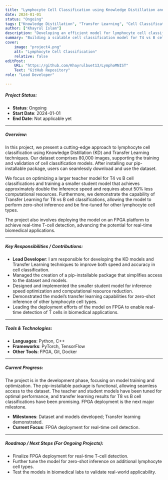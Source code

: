 ```yaml
---
title: "Lymphocyte Cell Classification using Knowledge Distillation and Transfer Learning" 
date: 2024-01-01
status: "Ongoing"
tags: ["Knowledge Distillation", "Transfer Learning", "Cell Classification", "FPGA"]
author: ["Khayrul Islam"]
description: "Developing an efficient model for lymphocyte cell classification using Knowledge Distillation and Transfer Learning, with real-time deployment on FPGA for T-cell detection." 
summary: "Building a scalable cell classification model for T4 vs B cell and T8 vs B cell, leveraging Knowledge Distillation for speed optimization and Transfer Learning for zero-shot inference capabilities. The final deployment is planned for FPGA to enable real-time T-cell detection."
cover:
    image: "project4.png"
    alt: "Lymphocyte Cell Classification"
    relative: false
editPost:
    URL: "https://github.com/Khayrulbuet13/LymphoMNIST"
    Text: "GitHub Repository"
role: "Lead Developer"

---
```


##### Project Status:

- **Status**: Ongoing
- **Start Date**: 2024-01-01
- **End Date**: Not applicable yet

---

##### Overview:

<div class="justify-text">

In this project, we present a cutting-edge approach to lymphocyte cell classification using Knowledge Distillation (KD) and Transfer Learning techniques. Our dataset comprises 80,000 images, supporting the training and validation of cell classification models. After installing our pip-installable package, users can seamlessly download and use the dataset. 

We focus on optimizing a larger teacher model for T4 vs B cell classifications and training a smaller student model that achieves approximately double the inference speed and requires about 50% less computational resources. Furthermore, we demonstrate the capability of Transfer Learning for T8 vs B cell classifications, allowing the model to perform zero-shot inference and be fine-tuned for other lymphocyte cell types. 

The project also involves deploying the model on an FPGA platform to achieve real-time T-cell detection, advancing the potential for real-time biomedical applications.

</div>



---

##### Key Responsibilities / Contributions:

- **Lead Developer**: I am responsible for developing the KD models and Transfer Learning techniques to improve both speed and accuracy in cell classification.
- Managed the creation of a pip-installable package that simplifies access to the dataset and models.
- Designed and implemented the smaller student model for inference speed optimization and computational resource reduction.
- Demonstrated the model’s transfer learning capabilities for zero-shot inference of other lymphocyte cell types.
- Leading the deployment efforts of the model on FPGA to enable real-time detection of T cells in biomedical applications.

---

##### Tools & Technologies:

- **Languages**: Python, C++
- **Frameworks**: PyTorch, TensorFlow
- **Other Tools**: FPGA, Git, Docker

---

##### Current Progress:

<div class="justify-text">

The project is in the development phase, focusing on model training and optimization. The pip-installable package is functional, allowing seamless access to the dataset. The teacher and student models have been tuned for optimal performance, and transfer learning results for T8 vs B cell classifications have been promising. FPGA deployment is the next major milestone.

</div>



- **Milestones**: Dataset and models developed; Transfer learning demonstrated.
- **Current Focus**: FPGA deployment for real-time cell detection.

<!-- --- -->

<!-- ##### Figures / Diagrams (Optional): -->

<!-- - Figure X: A visual representation of the KD-based model architecture used for cell classification.

![Cell Classification](cell_classification.png) -->

---

##### Roadmap / Next Steps (For Ongoing Projects):

- Finalize FPGA deployment for real-time T-cell detection.
- Further tune the model for zero-shot inference on additional lymphocyte cell types.
- Test the models in biomedical labs to validate real-world applicability.

<!-- --- -->

<!-- ##### Related Materials:

- [Project Code](https://github.com/project_repo)
- [Documentation](https://project-docs-url.com)
- [Presentation Slides](presentation.pdf)
![alt text](image.png) -->
